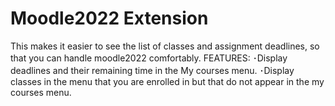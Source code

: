 # Moodle2022 Extension

This makes it easier to see the list of classes and assignment deadlines, so that you can handle moodle2022 comfortably.
FEATURES:
･Display deadlines and their remaining time in the My courses menu.
･Display classes in the menu that you are enrolled in but that do not appear in the my courses menu.